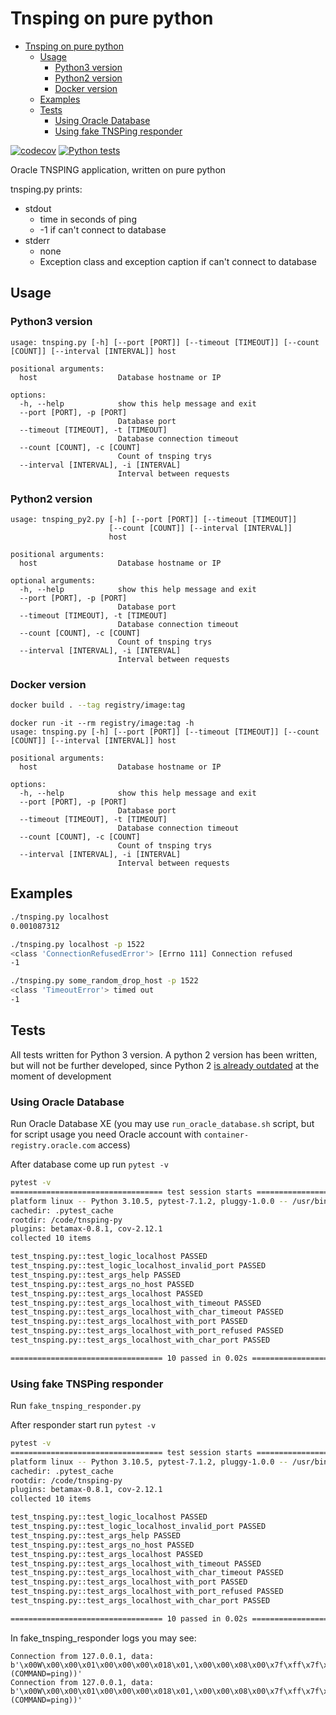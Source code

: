 # Tnsping on pure python

- [Tnsping on pure python](#tnsping-on-pure-python)
  - [Usage](#usage)
    - [Python3 version](#python3-version)
    - [Python2 version](#python2-version)
    - [Docker version](#docker-version)
  - [Examples](#examples)
  - [Tests](#tests)
    - [Using Oracle Database](#using-oracle-database)
    - [Using fake TNSPing responder](#using-fake-tnsping-responder)

[![codecov](https://codecov.io/gh/ismvru/tsnping-py/branch/master/graph/badge.svg?token=5AQSDZ8S7Q)](https://codecov.io/gh/ismvru/tsnping-py)
[![Python tests](https://github.com/ismvru/tsnping-py/actions/workflows/ci.yml/badge.svg)](https://github.com/ismvru/tsnping-py/actions/workflows/ci.yml)

Oracle TNSPING application, written on pure python

tnsping.py prints:

- stdout
  - time in seconds of ping
  - -1 if can't connect to database
- stderr
  - none
  - Exception class and exception caption if can't connect to database

## Usage

### Python3 version

```text
usage: tnsping.py [-h] [--port [PORT]] [--timeout [TIMEOUT]] [--count [COUNT]] [--interval [INTERVAL]] host

positional arguments:
  host                  Database hostname or IP

options:
  -h, --help            show this help message and exit
  --port [PORT], -p [PORT]
                        Database port
  --timeout [TIMEOUT], -t [TIMEOUT]
                        Database connection timeout
  --count [COUNT], -c [COUNT]
                        Count of tnsping trys
  --interval [INTERVAL], -i [INTERVAL]
                        Interval between requests
```

### Python2 version

```text
usage: tnsping_py2.py [-h] [--port [PORT]] [--timeout [TIMEOUT]]
                      [--count [COUNT]] [--interval [INTERVAL]]
                      host

positional arguments:
  host                  Database hostname or IP

optional arguments:
  -h, --help            show this help message and exit
  --port [PORT], -p [PORT]
                        Database port
  --timeout [TIMEOUT], -t [TIMEOUT]
                        Database connection timeout
  --count [COUNT], -c [COUNT]
                        Count of tnsping trys
  --interval [INTERVAL], -i [INTERVAL]
                        Interval between requests
```

### Docker version

```bash
docker build . --tag registry/image:tag
```

```text
docker run -it --rm registry/image:tag -h
usage: tnsping.py [-h] [--port [PORT]] [--timeout [TIMEOUT]] [--count [COUNT]] [--interval [INTERVAL]] host

positional arguments:
  host                  Database hostname or IP

options:
  -h, --help            show this help message and exit
  --port [PORT], -p [PORT]
                        Database port
  --timeout [TIMEOUT], -t [TIMEOUT]
                        Database connection timeout
  --count [COUNT], -c [COUNT]
                        Count of tnsping trys
  --interval [INTERVAL], -i [INTERVAL]
                        Interval between requests
```

## Examples

```bash
./tnsping.py localhost
0.001087312
```

```bash
./tnsping.py localhost -p 1522
<class 'ConnectionRefusedError'> [Errno 111] Connection refused
-1
```

```bash
./tnsping.py some_random_drop_host -p 1522
<class 'TimeoutError'> timed out
-1
```

## Tests

All tests written for Python 3 version. A python 2 version has been written, but will not be further developed, since Python 2 [is already outdated](https://www.python.org/doc/sunset-python-2/) at the moment of development

### Using Oracle Database

Run Oracle Database XE (you may use `run_oracle_database.sh` script, but for script usage you need Oracle account with `container-registry.oracle.com` access)

After database come up run `pytest -v`

```bash
pytest -v
================================== test session starts ==================================
platform linux -- Python 3.10.5, pytest-7.1.2, pluggy-1.0.0 -- /usr/bin/python
cachedir: .pytest_cache
rootdir: /code/tnsping-py
plugins: betamax-0.8.1, cov-2.12.1
collected 10 items                                                                      

test_tnsping.py::test_logic_localhost PASSED                                      [ 10%]
test_tnsping.py::test_logic_localhost_invalid_port PASSED                         [ 20%]
test_tnsping.py::test_args_help PASSED                                            [ 30%]
test_tnsping.py::test_args_no_host PASSED                                         [ 40%]
test_tnsping.py::test_args_localhost PASSED                                       [ 50%]
test_tnsping.py::test_args_localhost_with_timeout PASSED                          [ 60%]
test_tnsping.py::test_args_localhost_with_char_timeout PASSED                     [ 70%]
test_tnsping.py::test_args_localhost_with_port PASSED                             [ 80%]
test_tnsping.py::test_args_localhost_with_port_refused PASSED                     [ 90%]
test_tnsping.py::test_args_localhost_with_char_port PASSED                        [100%]

================================== 10 passed in 0.02s ===================================
```

### Using fake TNSPing responder

Run `fake_tnsping_responder.py`

After responder start run `pytest -v`

```bash
pytest -v
================================== test session starts ==================================
platform linux -- Python 3.10.5, pytest-7.1.2, pluggy-1.0.0 -- /usr/bin/python
cachedir: .pytest_cache
rootdir: /code/tnsping-py
plugins: betamax-0.8.1, cov-2.12.1
collected 10 items                                                                      

test_tnsping.py::test_logic_localhost PASSED                                      [ 10%]
test_tnsping.py::test_logic_localhost_invalid_port PASSED                         [ 20%]
test_tnsping.py::test_args_help PASSED                                            [ 30%]
test_tnsping.py::test_args_no_host PASSED                                         [ 40%]
test_tnsping.py::test_args_localhost PASSED                                       [ 50%]
test_tnsping.py::test_args_localhost_with_timeout PASSED                          [ 60%]
test_tnsping.py::test_args_localhost_with_char_timeout PASSED                     [ 70%]
test_tnsping.py::test_args_localhost_with_port PASSED                             [ 80%]
test_tnsping.py::test_args_localhost_with_port_refused PASSED                     [ 90%]
test_tnsping.py::test_args_localhost_with_char_port PASSED                        [100%]

================================== 10 passed in 0.02s ===================================
```

In fake_tnsping_responder logs you may see:

```text
Connection from 127.0.0.1, data: b'\x00W\x00\x00\x01\x00\x00\x00\x018\x01,\x00\x00\x08\x00\x7f\xff\x7f\x08\x00\x00\x01\x00\x00\x1d\x00:\x00\x00\x00\x00\x00\x00\x00\x00\x00\x00\x00\x00\x00\x00\x00\x00\x190\x00\x00\x00\x8d\x00\x00\x00\x00\x00\x00\x00\x00(CONNECT_DATA=(COMMAND=ping))'
Connection from 127.0.0.1, data: b'\x00W\x00\x00\x01\x00\x00\x00\x018\x01,\x00\x00\x08\x00\x7f\xff\x7f\x08\x00\x00\x01\x00\x00\x1d\x00:\x00\x00\x00\x00\x00\x00\x00\x00\x00\x00\x00\x00\x00\x00\x00\x00\x190\x00\x00\x00\x8d\x00\x00\x00\x00\x00\x00\x00\x00(CONNECT_DATA=(COMMAND=ping))'
```
